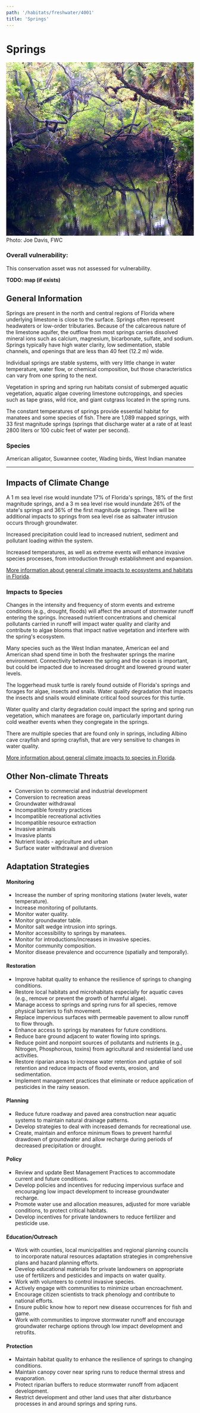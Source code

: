 ```yaml
---
path: '/habitats/freshwater/4001'
title: 'Springs'
---
```


# Springs

<div id="TopSection">

<div class="header-photo"><img src="4001.jpg" alt="Photo for Springs"/>
<figcaption>Photo: Joe Davis, FWC</figcaption></div>

<div>

### Overall vulnerability:

This conservation asset was not assessed for vulnerability.



</div>
</div>

**TODO: map (if exists)**

## General Information

Springs are present in the north and central regions of Florida where underlying limestone is close to the surface. Springs often represent headwaters or low-order tributaries.  Because of the calcareous nature of the limestone aquifer, the outflow from most springs carries dissolved mineral ions such as calcium, magnesium, bicarbonate, sulfate, and sodium. Springs typically have high water clarity, low sedimentation, stable channels, and openings that are less than 40 feet (12.2 m) wide.  

Individual springs are stable systems, with very little change in water temperature, water flow, or chemical composition, but those characteristics can vary from one spring to the next.  

Vegetation in spring and spring run habitats consist of submerged aquatic vegetation, aquatic algae covering limestone outcroppings, and species such as tape grass, wild rice, and giant cutgrass located in the spring runs. 

The constant temperatures of springs provide essential habitat for manatees and some species of fish.  There are 1,089 mapped springs, with 33 first magnitude springs (springs that discharge water at a rate of at least 2800 liters or 100 cubic feet  of water per second).





### Species

American alligator, Suwannee cooter, Wading birds, West Indian manatee

<hr />

## Impacts of Climate Change

A 1 m sea level rise would inundate 17% of Florida's springs, 18% of the first magnitude springs, and a 3 m sea level rise would inundate 26% of the state's springs and 36% of the first magnitude springs.  There will be additional impacts to springs from sea level rise as saltwater intrusion occurs through groundwater.   

Increased precipitation could lead to increased nutrient, sediment and pollutant loading within the system.   

Increased temperatures, as well as extreme events  will enhance invasive species processes, from introduction through establishment and expansion.



[More information about general climate impacts to ecosystems and habitats in Florida](/impacts/habitats).

### Impacts to Species

Changes in the intensity and frequency of storm events and extreme conditions (e.g., drought, floods) will affect the amount of stormwater runoff entering the springs.  Increased nutrient concentrations and chemical pollutants carried in runoff will impact water quality and clarity and contribute to algae blooms that impact native vegetation and interfere with the spring's ecosystem.  

Many species such as the West Indian manatee, American eel and American shad spend time in both the freshwater springs the marine environment.  Connectivity between the spring and the ocean is important, but could be impacted due to increased drought and lowered ground water levels.  

The loggerhead musk turtle is rarely found outside of Florida's springs and forages for algae, insects and snails.  Water quality degradation that impacts the insects and snails would eliminate critical food sources for this turtle.  

Water quality and clarity degradation could impact the spring and spring run vegetation, which manatees are forage on, particularly important during cold weather events when they congregate in the springs.  

There are multiple species that are found only in springs, including Albino cave crayfish and spring crayfish, that are very sensitive to changes in water quality.

[More information about general climate impacts to species in Florida](/impacts/species).

## Other Non-climate Threats

-	Conversion to commercial and industrial development
-	Conversion to recreation areas
-	Groundwater withdrawal
-	Incompatible forestry practices
-	Incompatible recreational activities
-	Incompatible resource extraction
-	Invasive animals
-	Invasive plants
-	Nutrient loads - agriculture and urban
-	Surface water withdrawal and diversion


## Adaptation Strategies

#### Monitoring

- Increase the number of spring monitoring stations (water levels, water temperature).
- Increase monitoring of pollutants.
- Monitor water quality.
- Monitor groundwater table.
- Monitor salt wedge intrusion into springs.
- Monitor accessibility to springs by manatees.
- Monitor for introductions/increases in invasive species.
- Monitor community composition.
- Monitor disease prevalence and occurrence (spatially and temporally).


#### Restoration

- Improve habitat quality to enhance the resilience of springs to changing conditions.
- Restore local habitats and microhabitats especially for aquatic caves (e.g., remove or prevent the growth of harmful algae).
- Manage access to springs and spring runs for all species, remove physical barriers to fish movement.
- Replace impervious surfaces with permeable pavement to allow runoff to flow through.
- Enhance access to springs by manatees for future conditions.
- Reduce bare ground adjacent to water flowing into springs.
- Reduce point and nonpoint sources of pollutants and nutrients (e.g., Nitrogen, Phosphorous, toxins) from agricultural and residential land use activities.
- Restore riparian areas to increase water retention and uptake of soil retention and reduce impacts of flood events, erosion, and sedimentation.
- Implement management practices that eliminate or reduce application of pesticides in the rainy season.


#### Planning

- Reduce future roadway and paved area construction near aquatic systems to maintain natural drainage patterns.
- Develop strategies to deal with increased demands for recreational use.
- Create, maintain and enforce minimum flows to prevent harmful drawdown of groundwater and allow recharge during periods of decreased precipitation or drought.


#### Policy

- Review and update Best Management Practices to accommodate current and future conditions.
- Develop policies and incentives for reducing impervious surface and encouraging low impact development to increase groundwater recharge.
- Promote water use and allocation measures, adjusted for more variable conditions, to protect critical habitats.
- Develop incentives for private landowners to reduce fertilizer and pesticide use.


#### Education/Outreach

- Work with counties, local municipalities and regional planning councils to incorporate natural resources adaptation strategies in comprehensive plans and hazard planning efforts.
- Develop educational materials for private landowners on appropriate use of fertilizers and pesticides and impacts on water quality.
- Work with volunteers to control invasive species.
- Actively engage with communities to minimize urban encroachment.
- Encourage citizen scientists to track phenology and contribute to national efforts.
- Ensure public know how to report new disease occurrences for fish and game.
- Work with communities to improve stormwater runoff and encourage groundwater recharge options through low impact development and retrofits.


#### Protection

- Maintain habitat quality to enhance the resilience of springs to changing conditions.
- Maintain canopy cover near spring runs to reduce thermal stress and evaporation.
- Protect riparian buffers to reduce stormwater runoff from adjacent development.
- Restrict development and other land uses that alter disturbance processes in and around springs and spring runs.





